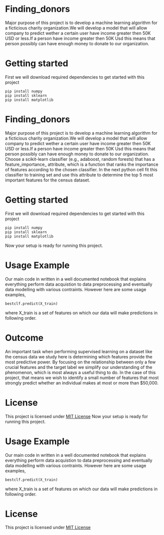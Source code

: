 # Finding_donors
Major purpose of this project is to develop a machine learning algorithm for a ficticious charity organization.We will develop a model that will allow company to predict wether a certain user have income greater then 50K USD or less.If a person have income greater then 50K Usd this means that person possibly can have enough money to donate to our organization.
# Getting started
First we will download required dependencies to get started with this project
```
pip install numpy
pip install sklearn
pip install matplotlib
```
# Finding_donors
Major purpose of this project is to develop a machine learning algorithm for a ficticious charity organization.We will develop a model that will allow company to predict wether a certain user have income greater then 50K USD or less.If a person have income greater then 50K Usd this means that person possibly can have enough money to donate to our organization.    
Choose a scikit-learn classifier (e.g., adaboost, random forests) that has a feature_importance_ attribute, which is a function that ranks the importance of features according to the chosen classifier. In the next python cell fit this classifier to training set and use this attribute to determine the top 5 most important features for the census dataset.

 

# Getting started
First we will download required dependencies to get started with this project
```
pip install numpy
pip install sklearn
pip install matplotlib
```
Now your setup is ready for running this project.
# Usage Example
Our main code in written in a well documented notebook that explains everything perform data acquistion to data preprocessing and eventually data modelling with various contraints.
However here are some usage examples,
```
bestclf.predict(X_train)
```
where X_train is a set of features on which our data will make predictions in following order.   
   
# Outcome
An important task when performing supervised learning on a dataset like the census data we study here is determining which features provide the most predictive power. By focusing on the relationship between only a few crucial features and the target label we simplify our understanding of the phenomenon, which is most always a useful thing to do. In the case of this project, that means we wish to identify a small number of features that most strongly predict whether an individual makes at most or more than $50,000.

# License
This project is licensed under [MIT License]('https://choosealicense.com/licenses/mit/')
Now your setup is ready for running this project.
# Usage Example
Our main code in written in a well documented notebook that explains everything perform data acquistion to data preprocessing and eventually data modelling with various contraints.
However here are some usage examples,
```
bestclf.predict(X_train)
```
where X_train is a set of features on which our data will make predictions in following order.
# License
This project is licensed under [MIT License]('https://choosealicense.com/licenses/mit/')
